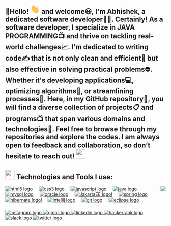 <h2 align="left">🚀Hello! <img src="https://raw.githubusercontent.com/ABSphreak/ABSphreak/master/gifs/Hi.gif" width="30px" height="30px"> and welcome😃, I'm Abhishek, a dedicated software developer🧑‍💻. 
Certainly! As a software developer, I specialize in JAVA PROGRAMMING📺 and thrive on tackling real-world challenges📈. I'm dedicated to writing code✍️ that is not only clean and efficient💨 but also effective in solving practical problems⛔. Whether it's developing applications💻, optimizing algorithms🔩, or streamlining processes💾. Here, in my GitHub repository🛄, you will find a diverse collection of projects📋 and programs📺 that span various domains and technologies🦾. Feel free to browse through my repositories and explore the codes. I am always open to feedback and collaboration, so don’t hesitate to reach out! <img src="https://github.com/user-attachments/assets/145115ca-1d3c-4d59-8747-8c9d29aa27de" width="30px" height="30px"> </h2>

###

## <img src="https://github.com/user-attachments/assets/28225e58-3792-4e01-8325-79bc0fbcc89e" width="30px" height="30px"> Technologies and Tools I use:

<p>
<div align="left">
<img align="right" height="240px" src="https://github.com/user-attachments/assets/262deb95-89bf-4685-99cd-276714fbf8e1"/>
  <a href="https://en.wikipedia.org/wiki/HTML" target="_blank"><img src="https://cdn.jsdelivr.net/gh/devicons/devicon/icons/html5/html5-original.svg" height="30" alt="html5 logo"  /></a>
  <img width="12" />
  <a href="https://en.wikipedia.org/wiki/CSS" target="_blank"><img src="https://cdn.jsdelivr.net/gh/devicons/devicon/icons/css3/css3-original.svg" height="30" alt="css3 logo"  /> </a>
  <img width="12" />
  <a href="https://en.wikipedia.org/wiki/JavaScript" target="_blank"><img src="https://cdn.jsdelivr.net/gh/devicons/devicon/icons/javascript/javascript-original.svg" height="30" alt="javascript logo"  /></a>
  <img width="12" />
  <a href="https://en.wikipedia.org/wiki/Java_(programming_language)" target="_blank"><img src="https://cdn.jsdelivr.net/gh/devicons/devicon/icons/java/java-original.svg" height="30" alt="java logo"  /></a>
  <img width="12" />
  <a href="https://en.wikipedia.org/wiki/MySQL" target="_blank"><img src="https://cdn.jsdelivr.net/gh/devicons/devicon/icons/mysql/mysql-original.svg" height="30" alt="mysql logo"  /></a>
  <img width="12" />
  <a href="https://en.wikipedia.org/wiki/Oracle_Database" target="_blank"><img src="https://cdn.jsdelivr.net/gh/devicons/devicon/icons/oracle/oracle-original.svg" height="30" alt="oracle logo"  /></a>
  <img width="12" />
  <a href="https://en.wikipedia.org/wiki/Jakarta_EE" target="_blank"> <img src="https://github.com/user-attachments/assets/1d643753-76db-4f6b-af2f-5ab60ca5ca7e" height="30" alt="JakartaEE logo!""/></a>
  <img width="12" />
  <a href="https://en.wikipedia.org/wiki/Spring_Framework" target="_blank"> <img src="https://github.com/user-attachments/assets/d53a79ec-2f29-40c6-a1a9-83bb4e20f27d" height="30" alt="spring logo"/></a>
  <img width="10" />
  <a href="https://en.wikipedia.org/wiki/Hibernate_(framework)" target="_blank"> <img src="https://github.com/user-attachments/assets/de40fb24-93d4-4939-baf1-f50dd52bdd2b" height="30" alt="hibernate logo!""/></a>
  <img width="10" />
  <a href="https://en.wikipedia.org/wiki/IntelliJ_IDEA" target="_blank"><img src="https://cdn.jsdelivr.net/gh/devicons/devicon/icons/intellij/intellij-original.svg" height="30" alt="intellij logo"  /></a>
  <img width="12" />
  <a href="https://en.wikipedia.org/wiki/Git" target="_blank">  <img src="https://cdn.jsdelivr.net/gh/devicons/devicon/icons/git/git-original.svg" height="30" alt="git logo"  /></a>
  <img width="12" />
  <a href="https://en.wikipedia.org/wiki/Eclipse_(software)" target="_blank"> <img src="https://github.com/abhishek-kr03/abhishek-kr03/assets/166202255/bf83801b-0225-41f1-8098-138d0682a67f" height="30"         
  alt="eclipse logo"  /></a>


  </p>
</div>

###

<div align="left">
  <p>
  <a href="https://www.instagram.com/ig_abhishek03/" target="_blank">
    <img src="https://img.shields.io/static/v1?message=Instagram&logo=instagram&label=&color=E4405F&logoColor=white&labelColor=&style=for-the-badge" height="35" alt="instagram logo"  />
  </a>
  <a href="mailto:abhishekkr03.work@gmail.com" target="_blank">
    <img src="https://img.shields.io/static/v1?message=Gmail&logo=gmail&label=&color=D14836&logoColor=white&labelColor=&style=for-the-badge" height="35" alt="gmail logo"  />
  </a>
  <a href="https://www.linkedin.com/in/abhishek-kr03/" target="_blank">
    <img src="https://img.shields.io/static/v1?message=LinkedIn&logo=linkedin&label=&color=0077B5&logoColor=white&labelColor=&style=for-the-badge" height="35" alt="linkedin logo"  />
  </a>
  <a href="https://www.hackerrank.com/profile/abhishek_kr03" target="_blank">
    <img src="https://img.shields.io/static/v1?message=HackerRank&logo=hackerrank&label=&color=2EC866&logoColor=white&labelColor=&style=for-the-badge" height="35" alt="hackerrank logo"  />
  </a>
  <a href="abhigupta.mailme@gmail.com" target="_blank">
    <img src="https://img.shields.io/static/v1?message=Slack&logo=slack&label=&color=4A154B&logoColor=white&labelColor=&style=for-the-badge" height="35" alt="slack logo"  />
  </a>
  <a href="https://twitter.com/abhishek__kr03" target="_blank">
    <img src="https://img.shields.io/static/v1?message=Twitter&logo=twitter&label=&color=1DA1F2&logoColor=white&labelColor=&style=for-the-badge" height="35" alt="twitter logo"  />
  </a>
  </p>
  
</div>

###

